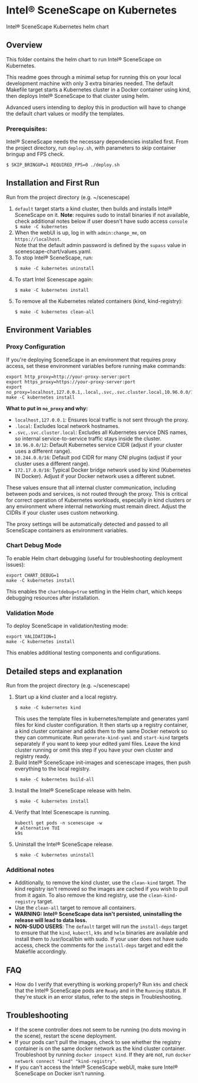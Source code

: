 # Intel® SceneScape on Kubernetes

Intel® SceneScape Kubernetes helm chart

## Overview

This folder contains the helm chart to run Intel® SceneScape on Kubernetes.

This readme goes through a minimal setup for running this on your local development machine with only 3 extra binaries needed. The default Makefile target starts a Kubernetes cluster in a Docker container using kind, then deploys Intel® SceneScape to that cluster using helm.

Advanced users intending to deploy this in production will have to change the default chart values or modify the templates.

### Prerequisites:

Intel® SceneScape needs the necessary dependencies installed first.
From the project directory, run `deploy.sh`, with parameters to skip container bringup and FPS check.

```console
$ SKIP_BRINGUP=1 REQUIRED_FPS=0 ./deploy.sh
```

## Installation and First Run

Run from the project directory (e.g. ~/scenescape)

1. `default` target starts a kind cluster, then builds and installs Intel® SceneScape on it.
   **Note**: requires sudo to install binaries if not available, check additional notes below if user doesn't have sudo access
   `console
$ make -C kubernetes
`
2. When the webUI is up, log in with `admin:change_me`, on `https://localhost`.\
   Note that the default admin password is defined by the `supass` value in scenescape-chart/values.yaml.
3. To stop Intel® SceneScape, run:
   ```console
   $ make -C kubernetes uninstall
   ```
4. To start Intel Scenescape again:
   ```console
   $ make -C kubernetes install
   ```
5. To remove all the Kubernetes related containers (kind, kind-registry):
   ```console
   $ make -C kubernetes clean-all
   ```

## Environment Variables

### Proxy Configuration

If you're deploying SceneScape in an environment that requires proxy access, set these environment variables before running make commands:

```console
export http_proxy=http://your-proxy-server:port
export https_proxy=https://your-proxy-server:port
export no_proxy=localhost,127.0.0.1,.local,.svc,.svc.cluster.local,10.96.0.0/12,10.244.0.0/16,172.17.0.0/16
make -C kubernetes install
```

**What to put in `no_proxy` and why:**

- `localhost,127.0.0.1`: Ensures local traffic is not sent through the proxy.
- `.local`: Excludes local network hostnames.
- `.svc,.svc.cluster.local`: Excludes all Kubernetes service DNS names, so internal service-to-service traffic stays inside the cluster.
- `10.96.0.0/12`: Default Kubernetes service CIDR (adjust if your cluster uses a different range).
- `10.244.0.0/16`: Default pod CIDR for many CNI plugins (adjust if your cluster uses a different range).
- `172.17.0.0/16`: Typical Docker bridge network used by kind (Kubernetes IN Docker). Adjust if your Docker network uses a different subnet.

These values ensure that all internal cluster communication, including between pods and services, is not routed through the proxy. This is critical for correct operation of Kubernetes workloads, especially in kind clusters or any environment where internal networking must remain direct. Adjust the CIDRs if your cluster uses custom networking.

The proxy settings will be automatically detected and passed to all SceneScape containers as environment variables.

### Chart Debug Mode

To enable Helm chart debugging (useful for troubleshooting deployment issues):

```console
export CHART_DEBUG=1
make -C kubernetes install
```

This enables the `chartdebug=true` setting in the Helm chart, which keeps debugging resources after installation.

### Validation Mode

To deploy SceneScape in validation/testing mode:

```console
export VALIDATION=1
make -C kubernetes install
```

This enables additional testing components and configurations.

## Detailed steps and explanation

Run from the project directory (e.g. ~/scenescape)

1. Start up a kind cluster and a local registry.
   ```console
   $ make -C kubernetes kind
   ```
   This uses the template files in kubernetes/template and generates yaml files for kind cluster configuration. It then starts up a registry container, a kind cluster container and adds them to the same Docker network so they can communicate. Run `generate-kind-yaml` and `start-kind` targets separately if you want to keep your edited yaml files.
   Leave the kind cluster running or omit this step if you have your own cluster and registry ready.
2. Build Intel® SceneScape init-images and scenescape images, then push everything to the local registry.
   ```console
   $ make -C kubernetes build-all
   ```
3. Install the Intel® SceneScape release with helm.
   ```console
   $ make -C kubernetes install
   ```
4. Verify that Intel Scenescape is running.
   ```console
   kubectl get pods -n scenescape -w
   # alternative TUI
   k9s
   ```
5. Uninstall the Intel® SceneScape release.
   ```console
   $ make -C kubernetes uninstall
   ```

### Additional notes

- Additionally, to remove the kind cluster, use the `clean-kind` target. The kind registry isn't removed so the images are cached if you wish to pull from it again. To also remove the kind registry, use the `clean-kind-registry` target.
- Use the `clean-all` target to remove all containers.
- **WARNING: Intel® SceneScape data isn't persisted, uninstalling the release will lead to data loss.**
- **NON-SUDO USERS**: The `default` target will run the `install-deps` target to ensure that the `kind`, `kubectl`, `k9s` and `helm` binaries are available and install them to /usr/local/bin with sudo. If your user does not have sudo access, check the comments for the `install-deps` target and edit the Makefile accordingly.

## FAQ

- How do I verify that everything is working properly?
  Run `k9s` and check that the Intel® SceneScape pods are `Ready` and in the `Running` status. If they're stuck in an error status, refer to the steps in Troubleshooting.

## Troubleshooting

- If the scene controller does not seem to be running (no dots moving in the scene), restart the scene deployment.
- If your pods can't pull the images, check to see whether the registry container is on the same docker network as the kind cluster container.
  Troubleshoot by running `docker inspect kind`. If they are not, run `docker network connect "kind" "kind-registry"`.
- If you can't access the Intel® SceneScape webUI, make sure Intel® SceneScape on Docker isn't running.
